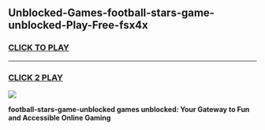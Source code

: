
## Unblocked-Games-football-stars-game-unblocked-Play-Free-fsx4x
<h3>
<a href="https://premium76.site?title=football-stars-game-unblocked&ref=19M">CLICK TO PLAY</a></h3>
<hr>

<h3>
<a href="https://premium76.site?title=football-stars-game-unblocked&ref=19M">CLICK 2 PLAY</a>
  
</h3>

<a href="https://premium76.site?title=football-stars-game-unblocked&ref=19M"><img src="https://clearcache.store/games.png"></a>


**football-stars-game-unblocked games unblocked: Your Gateway to Fun and Accessible Online Gaming**
